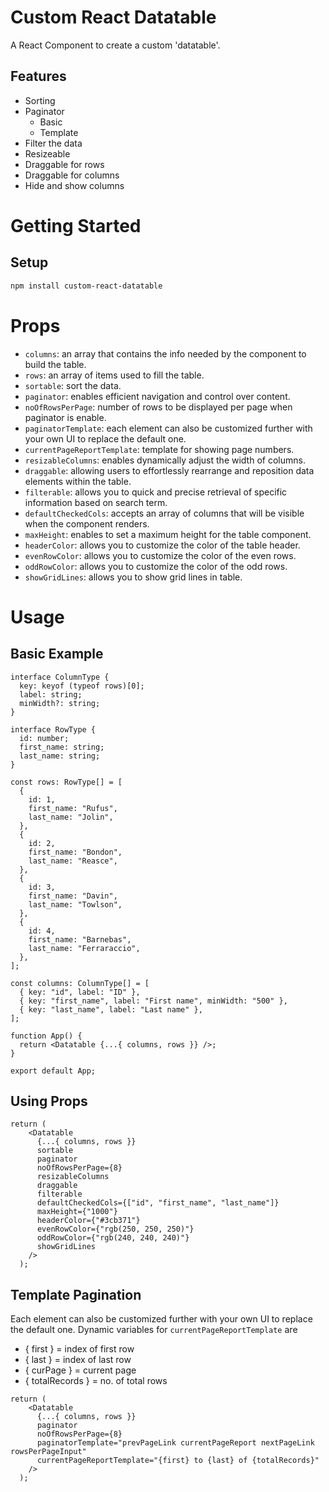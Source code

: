 # Custom React Datatable

A React Component to create a custom 'datatable'.

## Features

- Sorting
- Paginator
  - Basic
  - Template
- Filter the data
- Resizeable
- Draggable for rows
- Draggable for columns
- Hide and show columns

# Getting Started

## Setup

```bash
npm install custom-react-datatable
```

# Props

- `columns`: an array that contains the info needed by the component to build the table.
- `rows`: an array of items used to fill the table.
- `sortable`: sort the data.
- `paginator`: enables efficient navigation and control over content.
- `noOfRowsPerPage`: number of rows to be displayed per page when paginator is enable.
- `paginatorTemplate`: each element can also be customized further with your own UI to replace the default one.
- `currentPageReportTemplate`: template for showing page numbers.
- `resizableColumns`: enables dynamically adjust the width of columns.
- `draggable`: allowing users to effortlessly rearrange and reposition data elements within the table.
- `filterable`: allows you to quick and precise retrieval of specific information based on search term.
- `defaultCheckedCols`: accepts an array of columns that will be visible when the component renders.
- `maxHeight`: enables to set a maximum height for the table component.
- `headerColor`: allows you to customize the color of the table header.
- `evenRowColor`: allows you to customize the color of the even rows.
- `oddRowColor`: allows you to customize the color of the odd rows.
- `showGridLines`: allows you to show grid lines in table.

# Usage

## Basic Example

```
interface ColumnType {
  key: keyof (typeof rows)[0];
  label: string;
  minWidth?: string;
}

interface RowType {
  id: number;
  first_name: string;
  last_name: string;
}

const rows: RowType[] = [
  {
    id: 1,
    first_name: "Rufus",
    last_name: "Jolin",
  },
  {
    id: 2,
    first_name: "Bondon",
    last_name: "Reasce",
  },
  {
    id: 3,
    first_name: "Davin",
    last_name: "Towlson",
  },
  {
    id: 4,
    first_name: "Barnebas",
    last_name: "Ferraraccio",
  },
];

const columns: ColumnType[] = [
  { key: "id", label: "ID" },
  { key: "first_name", label: "First name", minWidth: "500" },
  { key: "last_name", label: "Last name" },
];

function App() {
  return <Datatable {...{ columns, rows }} />;
}

export default App;
```

## Using Props 

```
return (
    <Datatable
      {...{ columns, rows }}
      sortable
      paginator
      noOfRowsPerPage={8}
      resizableColumns
      draggable
      filterable
      defaultCheckedCols={["id", "first_name", "last_name"]}
      maxHeight={"1000"}
      headerColor={"#3cb371"}
      evenRowColor={"rgb(250, 250, 250)"}
      oddRowColor={"rgb(240, 240, 240)"}
      showGridLines
    />
  );
```

## Template Pagination 

Each element can also be customized further with your own UI to replace the default one. Dynamic variables for `currentPageReportTemplate` are 
- { first } = index of first row
- { last } = index of last row
- { curPage } = current page
- { totalRecords } = no. of total rows

```
return (
    <Datatable
      {...{ columns, rows }}
      paginator
      noOfRowsPerPage={8}
      paginatorTemplate="prevPageLink currentPageReport nextPageLink rowsPerPageInput"
      currentPageReportTemplate="{first} to {last} of {totalRecords}"
    />
  );
```